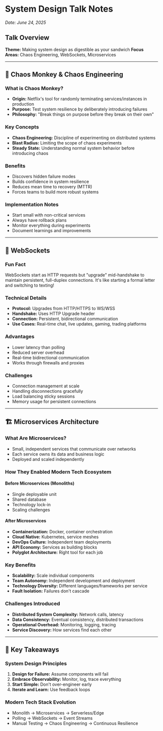 # System Design Talk Notes
*Date: June 24, 2025*

## Talk Overview
**Theme:** Making system design as digestible as your sandwich
**Focus Areas:** Chaos Engineering, WebSockets, Microservices

---

## 🐒 Chaos Monkey & Chaos Engineering

### What is Chaos Monkey?
- **Origin:** Netflix's tool for randomly terminating services/instances in production
- **Purpose:** Test system resilience by deliberately introducing failures
- **Philosophy:** "Break things on purpose before they break on their own"

### Key Concepts
- **Chaos Engineering:** Discipline of experimenting on distributed systems
- **Blast Radius:** Limiting the scope of chaos experiments
- **Steady State:** Understanding normal system behavior before introducing chaos

### Benefits
- Discovers hidden failure modes
- Builds confidence in system resilience
- Reduces mean time to recovery (MTTR)
- Forces teams to build more robust systems

### Implementation Notes
- Start small with non-critical services
- Always have rollback plans
- Monitor everything during experiments
- Document learnings and improvements

---

## 🔌 WebSockets

### Fun Fact
WebSockets start as HTTP requests but "upgrade" mid-handshake to maintain persistent, full-duplex connections. It's like starting a formal letter and switching to texting!

### Technical Details
- **Protocol:** Upgrades from HTTP/HTTPS to WS/WSS
- **Handshake:** Uses HTTP Upgrade header
- **Connection:** Persistent, bidirectional communication
- **Use Cases:** Real-time chat, live updates, gaming, trading platforms

### Advantages
- Lower latency than polling
- Reduced server overhead
- Real-time bidirectional communication
- Works through firewalls and proxies

### Challenges
- Connection management at scale
- Handling disconnections gracefully
- Load balancing sticky sessions
- Memory usage for persistent connections

---

## 🏗️ Microservices Architecture

### What Are Microservices?
- Small, independent services that communicate over networks
- Each service owns its data and business logic
- Deployed and scaled independently

### How They Enabled Modern Tech Ecosystem

#### Before Microservices (Monoliths)
- Single deployable unit
- Shared database
- Technology lock-in
- Scaling challenges

#### After Microservices
- **Containerization:** Docker, container orchestration
- **Cloud Native:** Kubernetes, service meshes
- **DevOps Culture:** Independent team deployments
- **API Economy:** Services as building blocks
- **Polyglot Architecture:** Right tool for each job

### Key Benefits
- **Scalability:** Scale individual components
- **Team Autonomy:** Independent development and deployment
- **Technology Diversity:** Different languages/frameworks per service
- **Fault Isolation:** Failures don't cascade

### Challenges Introduced
- **Distributed System Complexity:** Network calls, latency
- **Data Consistency:** Eventual consistency, distributed transactions
- **Operational Overhead:** Monitoring, logging, tracing
- **Service Discovery:** How services find each other

---

## 🎯 Key Takeaways

### System Design Principles
1. **Design for Failure:** Assume components will fail
2. **Embrace Observability:** Monitor, log, trace everything
3. **Start Simple:** Don't over-engineer early
4. **Iterate and Learn:** Use feedback loops

### Modern Tech Stack Evolution

- Monolith → Microservices → Serverless/Edge
- Polling → WebSockets → Event Streams
- Manual Testing → Chaos Engineering → Continuous Resilience